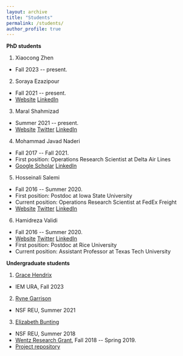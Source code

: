 ```yaml
---
layout: archive
title: "Students"
permalink: /students/
author_profile: true
---
```


**PhD students**
1. Xiaocong Zhen
-   Fall 2023 -- present.

2. Soraya Ezazipour
-   Fall 2021 -- present.
-   [Website](https://sorayaezazipour.github.io/) [LinkedIn](https://www.linkedin.com/in/soraya-ezazipour-6630b732/)

3.  Maral Shahmizad
-   Summer 2021 -- present.
-   [Website](https://maralshahmizad.github.io/MaralShahmizad/) [Twitter](https://twitter.com/maralshah1) [LinkedIn](https://www.linkedin.com/in/maral-shahmizad-8b9a9b19b/)

4.  Mohammad Javad Naderi
-   Fall 2017 -- Fall 2021.
-   First position: Operations Research Scientist at Delta Air Lines
-   [Google Scholar](https://scholar.google.com/citations?hl=en&user=CU7bDcwAAAAJ) [LinkedIn](https://www.linkedin.com/in/mohammad-javad-naderi-2985754a/)

5.  Hosseinali Salemi
-   Fall 2016 -- Summer 2020.
-   First position: Postdoc at Iowa State University
-   Current position: Operations Research Scientist at FedEx Freight
-   [Website](https://halisalemi.github.io/) [Twitter](https://twitter.com/HASalemi) [LinkedIn](https://www.linkedin.com/in/hosseinali-salemi-a8762066/)

6.  Hamidreza Validi 
-   Fall 2016 -- Summer 2020.
-   [Website](https://sites.google.com/site/hamidrezavalidi2/home) [Twitter](https://twitter.com/ValidInequality) [LinkedIn](https://www.linkedin.com/in/hamidrezavalidi/)
-   First position: Postdoc at Rice University
-   Current position: Assistant Professor at Texas Tech University


**Undergraduate students**

1.  [Grace Hendrix](https://www.linkedin.com/in/gracehendrix/)
-   IEM URA, Fall 2023
  
2.  [Ryne Garrison](https://www.linkedin.com/in/ryne-garrison-2b17011b6/)
-   NSF REU, Summer 2021

3.  [Elizabeth Bunting](https://www.linkedin.com/in/elizabeth-bunting-b01927181/)
-   NSF REU, Summer 2018
-   [Wentz Research Grant](https://scholardevelopment.okstate.edu/undergraduate-research/wentz-research-grants), Fall 2018 -- Spring 2019.
-   [Project repository](https://github.com/ebunting/Wentz)  
